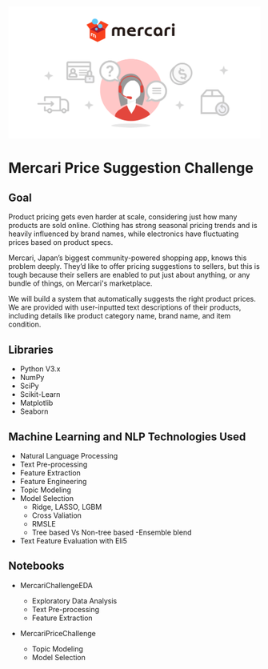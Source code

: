 ![banner](mercari_banner.png)
# Mercari Price Suggestion Challenge

## Goal
Product pricing gets even harder at scale, considering just how many products are sold online. Clothing has strong seasonal pricing trends and is heavily influenced by brand names, while electronics have fluctuating prices based on product specs.

Mercari, Japan’s biggest community-powered shopping app, knows this problem deeply. They’d like to offer pricing suggestions to sellers, but this is tough because their sellers are enabled to put just about anything, or any bundle of things, on Mercari's marketplace.

We will build a system that automatically suggests the right product prices. We are provided with user-inputted text descriptions of their products, including details like product category name, brand name, and item condition.

## Libraries
* Python V3.x
* NumPy
* SciPy
* Scikit-Learn
* Matplotlib
* Seaborn

## Machine Learning and NLP Technologies Used
* Natural Language Processing
* Text Pre-processing
* Feature Extraction 
* Feature Engineering
* Topic Modeling
* Model Selection
  - Ridge, LASSO, LGBM
  - Cross Valiation
  - RMSLE 
  - Tree based Vs Non-tree based
  -Ensemble blend
* Text Feature Evaluation with Eli5

## Notebooks
*  MercariChallengeEDA
   - Exploratory Data Analysis
   - Text Pre-processing
   - Feature Extraction
   
* MercariPriceChallenge
   - Topic Modeling
   - Model Selection
   



